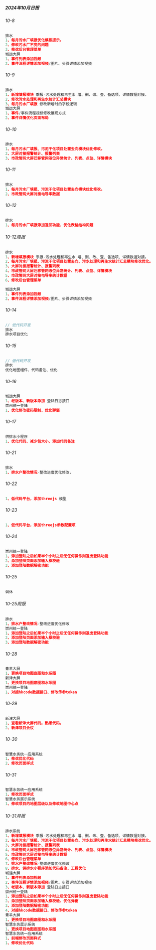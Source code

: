 ##### 2024年10月日报
###### 10-8
```js
排水
1、每月污水厂填报优化模板提示。
2、修改污水厂不变的问题
3、修改后台管理菜单
城运大屏
1、事件列表添加视频
2、事件流程详情添加视频/图片、步骤详情添加视频
```
###### 10-9
```js
排水
1、新增填报模块 季报-污水处理和再生水 增、删、改、查、备选项、详情数据对接。
2、修改污水处理和再生水统计汇总模块
3、每月污水厂填报 修改新增时的字段逻辑
城运大屏
1、事件/事件流程视频修改展现方式
2、事件详情优化页面布局
```
###### 10-10
```js
排水
1、每月污水厂填报、污泥干化项目处置去向模块优化修改。
2、大屏对接报警统计、报警列表
3、市政管网大屏迁移管网液位异常统计、列表、点位、详情模块
```
###### 10-11
```js
排水
1、每月污水厂填报、污泥干化项目处置去向模块优化修改。
2、市政管网大屏对接电导率数据
```
###### 10-12
```js
排水
1、每月污水厂填报添加退回功能、优化表格结构问题
```
###### 10-12周报
```js
排水
1、新增填报模块 季报-污水处理和再生水 增、删、改、查、备选项、详情数据对接。
2、每月污水厂填报、污泥干化项目处置去向、污水处理和再生水统计汇总模块修改优化。
3、大屏对接报警统计、报警列表
4、市政管网大屏迁移管网液位异常统计、列表、点位、详情模块
5、市政管网大屏对接电导率统计数据
6、修改后台管理菜单

城运大屏
1、事件列表添加视频
2、事件流程详情添加视频/图片、步骤详情添加视频
```

###### 10-14
```js
// 低代码开发
排水
排水项目优化
```
###### 10-15
```js
// 低代码开发
排水
优化地图组件、代码备注、优化
```
###### 10-16
```js
城运大屏
1、老版本、新版本添加 登陆日志接口
崇州统一登陆
1、优化修改密码限制、优化弹窗
```
###### 10-17
```js
供排水小程序
1、优化代码、减少包大小、添加代码备注
```
###### 10-21
```js
排水
1、排水户整改情况-整改进度优化修改，
```
###### 10-22
```js
1、低代码平台，添加threejs 模型
```
###### 10-23
```js
1、低代码平台，添加threejs参数配置项
```
###### 10-24
```js
崇州统一登陆
1、添加登陆之后如果半个小时之后无任何操作则退出登陆功能
2、添加登陆页面添加输入框校验
3、添加登陆数据解密功能
```

###### 10-25
```js
调休
```

###### 10-25周报
```js
排水
1、排水户整改情况-整改进度优化修改
崇州统一登陆
1、添加登陆之后如果半个小时之后无任何操作则退出登陆功能
2、添加登陆页面添加输入框校验
3、添加登陆数据解密功能
```

###### 10-28
```js
青羊大屏
1、更换项目地图底图和水系图
新津大屏
1、更换项目地图底图和水系图
崇州统一登陆
1、对接hkcode数据接口、修改传参token
```

###### 10-29
```js
新津大屏
1、查看新津大屏代码。熟悉代码。
2、新津项目会议
```

###### 10-30
```js
智慧水务统一应用系统
1、修改优化代码
2、修改页面样式
```

###### 10-31
```js
智慧水务统一应用系统
1、修改页面样式
智慧水务展示系统
1、修改项目的地图层级以及修改地图中心点
```

###### 10-31月报
```js
排水系统
1、新增填报模块 季报-污水处理和再生水 增、删、改、查、备选项、详情数据对接。
2、每月污水厂填报、污泥干化项目处置去向、污水处理和再生水统计汇总模块修改优化。
3、大屏对接报警统计、报警列表
4、市政管网大屏迁移管网液位异常统计、列表、点位、详情模块
5、市政管网大屏对接电导率统计数据
6、修改后台管理菜单
7、排水户整改情况-整改进度优化修改
8、排水、供排水小程序添加代码备注、工程优化
城运大屏
1、事件列表添加视频
2、事件流程详情添加视频/图片、步骤详情添加视频
3、老版本、新版本添加 登陆日志接口
崇州统一登陆
1、添加登陆之后如果半个小时之后无任何操作则退出登陆功能
2、添加登陆页面添加输入框校验、优化弹窗
3、添加登陆数据解密功能
4、对接hkcode数据接口、修改传参token
青羊大屏
1、更换项目地图底图和水系图
智慧水务展示系统
1、更换项目地图底图和水系图
智慧水务统一应用系统
1、前端修改页面样式
1、修改优化代码
```